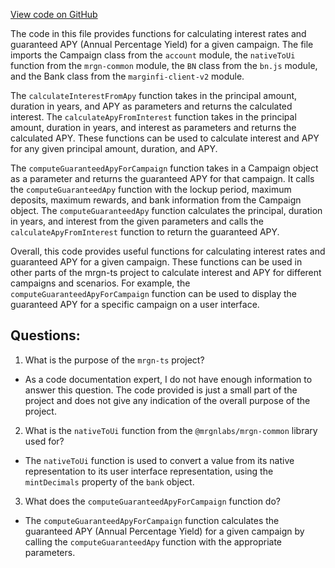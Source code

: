 [View code on GitHub](https://github.com/mrgnlabs/mrgn-ts/packages/lip-client/src/utils.ts)

The code in this file provides functions for calculating interest rates and guaranteed APY (Annual Percentage Yield) for a given campaign. The file imports the Campaign class from the `account` module, the `nativeToUi` function from the `mrgn-common` module, the `BN` class from the `bn.js` module, and the Bank class from the `marginfi-client-v2` module.

The `calculateInterestFromApy` function takes in the principal amount, duration in years, and APY as parameters and returns the calculated interest. The `calculateApyFromInterest` function takes in the principal amount, duration in years, and interest as parameters and returns the calculated APY. These functions can be used to calculate interest and APY for any given principal amount, duration, and APY.

The `computeGuaranteedApyForCampaign` function takes in a Campaign object as a parameter and returns the guaranteed APY for that campaign. It calls the `computeGuaranteedApy` function with the lockup period, maximum deposits, maximum rewards, and bank information from the Campaign object. The `computeGuaranteedApy` function calculates the principal, duration in years, and interest from the given parameters and calls the `calculateApyFromInterest` function to return the guaranteed APY.

Overall, this code provides useful functions for calculating interest rates and guaranteed APY for a given campaign. These functions can be used in other parts of the mrgn-ts project to calculate interest and APY for different campaigns and scenarios. For example, the `computeGuaranteedApyForCampaign` function can be used to display the guaranteed APY for a specific campaign on a user interface.
## Questions: 
 1. What is the purpose of the `mrgn-ts` project?
- As a code documentation expert, I do not have enough information to answer this question. The code provided is just a small part of the project and does not give any indication of the overall purpose of the project.

2. What is the `nativeToUi` function from the `@mrgnlabs/mrgn-common` library used for?
- The `nativeToUi` function is used to convert a value from its native representation to its user interface representation, using the `mintDecimals` property of the `bank` object.

3. What does the `computeGuaranteedApyForCampaign` function do?
- The `computeGuaranteedApyForCampaign` function calculates the guaranteed APY (Annual Percentage Yield) for a given campaign by calling the `computeGuaranteedApy` function with the appropriate parameters.